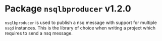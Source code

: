 # Package `nsqlbproducer` v1.2.0

`nsqlbproducer` is used to publish a nsq message with support for multiple `nsqd` instances. This is the library of choice when writing a project which requires to send a nsq message.
